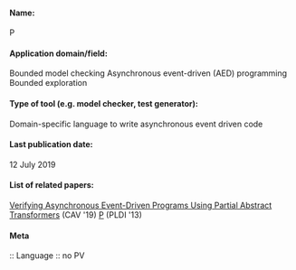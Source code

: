 #### Name:
P

#### Application domain/field:
Bounded model checking
Asynchronous event-driven (AED) programming
Bounded exploration

#### Type of tool (e.g. model checker, test generator):
Domain-specific language to write asynchronous event driven code

#### Last publication date:
12 July 2019

#### List of related papers:
[Verifying Asynchronous Event-Driven Programs Using Partial Abstract Transformers](https://doi.org/10.1007/978-3-030-25543-5_22) (CAV '19)
[P](https://doi.org/10.1145/2499370.2462184) (PLDI '13)

#### Meta
:: Language
:: no PV